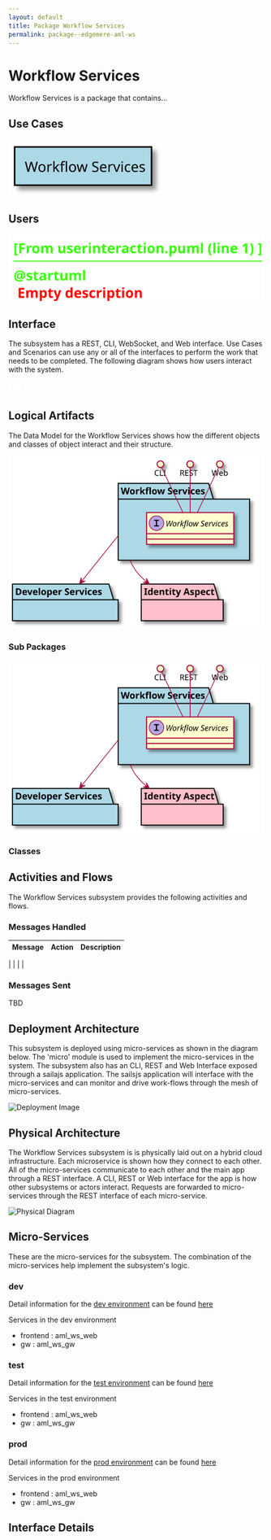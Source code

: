 ```yaml
---
layout: default
title: Package Workflow Services
permalink: package--edgemere-aml-ws
---
```

# Workflow Services

Workflow Services is a package that contains...



## Use Cases



![UseCase Diagram](./usecases.svg)

## Users


![User Interaction](./userinteraction.svg)

## Interface
The subsystem has a REST, CLI, WebSocket, and Web interface. Use Cases and Scenarios can use any or all
of the interfaces to perform the work that needs to be completed. The following  diagram shows how
users interact with the system.

![Scenario Mappings Diagram](./scenariomapping.svg)



## Logical Artifacts
The Data Model for the  Workflow Services shows how the different objects and classes of object interact
and their structure.

![Sub Package Diagram](./subpackage.svg)

### Sub Packages



![Logical Diagram](./logical.svg)

### Classes



## Activities and Flows
The Workflow Services subsystem provides the following activities and flows.

### Messages Handled
| Message | Action | Description |
|---|---|---|

|    |    |    |

### Messages Sent

TBD

## Deployment Architecture

This subsystem is deployed using micro-services as shown in the diagram below. The 'micro' module is
used to implement the micro-services in the system.
The subsystem also has an CLI, REST and Web Interface exposed through a sailajs application. The sailsjs
application will interface with the micro-services and can monitor and drive work-flows through the mesh of
micro-services.

![Deployment Image](./deployment.svg)

## Physical Architecture

The Workflow Services subsystem is is physically laid out on a hybrid cloud infrastructure. Each microservice is shown
how they connect to each other. All of the micro-services communicate to each other and the main app through a
REST interface. A CLI, REST or Web interface for the app is how other subsystems or actors interact. Requests are
forwarded to micro-services through the REST interface of each micro-service.

![Physical Diagram](./physical.svg)

## Micro-Services
These are the micro-services for the subsystem. The combination of the micro-services help implement
the subsystem's logic.

### dev
Detail information for the [dev environment](environment--edgemere-aml-ws-dev)
can be found [here](environment--edgemere-aml-ws-dev)

Services in the dev environment

* frontend : aml_ws_web
* gw : aml_ws_gw

### test
Detail information for the [test environment](environment--edgemere-aml-ws-test)
can be found [here](environment--edgemere-aml-ws-test)

Services in the test environment

* frontend : aml_ws_web
* gw : aml_ws_gw

### prod
Detail information for the [prod environment](environment--edgemere-aml-ws-prod)
can be found [here](environment--edgemere-aml-ws-prod)

Services in the prod environment

* frontend : aml_ws_web
* gw : aml_ws_gw


## Interface Details


